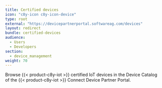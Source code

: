 ```yaml
---
title: Certified devices
icon: "c8y-icon c8y-icon-device"
type: root
external: "https://devicepartnerportal.softwareag.com/devices"
layout: redirect
bundle: certified-devices
audience:
  - Users
  - Developers
section:
  - device_management
weight: 70
---
```


Browse {{< product-c8y-iot >}} certified IoT devices in the Device Catalog of the {{< product-c8y-iot >}} Connect Device Partner Portal.
